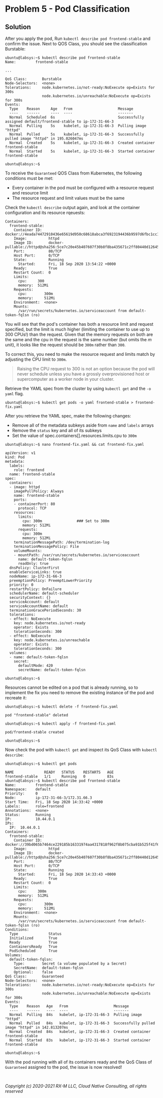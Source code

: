 # Problem 5 - Pod Classification


## Solution

After you apply the pod, Run `kubectl describe pod frontend-stable` and confirm the issue. Next to QOS Class, you should see the classification Burstable:

```
ubuntu@labsys:~$ kubectl describe pod frontend-stable
Name:         frontend-stable

...

QoS Class:       Burstable
Node-Selectors:  <none>
Tolerations:     node.kubernetes.io/not-ready:NoExecute op=Exists for 300s
                 node.kubernetes.io/unreachable:NoExecute op=Exists for 300s
Events:
  Type    Reason     Age   From                     Message
  ----    ------     ----  ----                     -------
  Normal  Scheduled  6s                             Successfully assigned default/frontend-stable to ip-172-31-66-3
  Normal  Pulling    5s    kubelet, ip-172-31-66-3  Pulling image "httpd"
  Normal  Pulled     5s    kubelet, ip-172-31-66-3  Successfully pulled image "httpd" in 195.026047ms
  Normal  Created    5s    kubelet, ip-172-31-66-3  Created container frontend-stable
  Normal  Started    5s    kubelet, ip-172-31-66-3  Started container frontend-stable

ubuntu@labsys:~$
```

To receive the `Guaranteed` QOS Class from Kubernetes, the following conditions must be met:

- Every container in the pod must be configured with a resource request and resource limit
- The resource request and limit values must be the same

Check the `kubectl describe` output again, and look at the container configuration and its resource rqeuests:

```
Containers:
  frontend-stable:
    Container ID:   docker://4eada74472910436e65619d950c68618abca3f6923194436b9597d6fbc1cc1a6
    Image:          httpd
    Image ID:       docker-pullable://httpd@sha256:5ce7c20e45b407607f30b8f8ba435671c2ff80440d12645527be670eb8ce1961
    Port:           80/TCP
    Host Port:      0/TCP
    State:          Running
      Started:      Fri, 18 Sep 2020 13:54:22 +0000
    Ready:          True
    Restart Count:  0
    Limits:
      cpu:     300
      memory:  512Mi
    Requests:
      cpu:        300m
      memory:     512Mi
    Environment:  <none>
    Mounts:
      /var/run/secrets/kubernetes.io/serviceaccount from default-token-fqlsn (ro)
```

You will see that the pod's container has both a resource limit and request specified, but the limit is much higher
(limiting the container to use up to 300 CPUs!) than the request. Given that the memory requests on both are the same
and the cpu in the request is the same number (but omits the _m_ unit), it looks like the request should be `300m`
rather than `300`.

To correct this, you need to make the resource request and limits match by adjusting the CPU limit to `300m`.

> Raising the CPU request to 300 is not an option because the pod will never schedule unless you have a grossly
> overprovisioned host or supercomputer as a worker node in your cluster.

Retrieve the YAML spec from the cluster by using `kubectl get` and the `-o yaml` flag.

```
ubuntu@labsys:~$ kubectl get pods -o yaml frontend-stable > frontend-fix.yaml
```

After you retrieve the YAML spec, make the following changes:

- Remove all of the metadata subkeys aside from `name` and `labels` arrays
- Remove the `status` key and all of its subkeys
- Set the value of spec.containers[].resources.limits.cpu to `300m`

```
ubuntu@labsys:~$ nano frontend-fix.yaml && cat frontend-fix.yaml

apiVersion: v1
kind: Pod
metadata:
  labels:
    role: frontend
  name: frontend-stable
spec:
  containers:
  - image: httpd
    imagePullPolicy: Always
    name: frontend-stable
    ports:
    - containerPort: 80
      protocol: TCP
    resources:
      limits:
        cpu: 300m                ### Set to 300m
        memory: 512Mi
      requests:
        cpu: 300m
        memory: 512Mi
    terminationMessagePath: /dev/termination-log
    terminationMessagePolicy: File
    volumeMounts:
    - mountPath: /var/run/secrets/kubernetes.io/serviceaccount
      name: default-token-fqlsn
      readOnly: true
  dnsPolicy: ClusterFirst
  enableServiceLinks: true
  nodeName: ip-172-31-66-3
  preemptionPolicy: PreemptLowerPriority
  priority: 0
  restartPolicy: OnFailure
  schedulerName: default-scheduler
  securityContext: {}
  serviceAccount: default
  serviceAccountName: default
  terminationGracePeriodSeconds: 30
  tolerations:
  - effect: NoExecute
    key: node.kubernetes.io/not-ready
    operator: Exists
    tolerationSeconds: 300
  - effect: NoExecute
    key: node.kubernetes.io/unreachable
    operator: Exists
    tolerationSeconds: 300
  volumes:
  - name: default-token-fqlsn
    secret:
      defaultMode: 420
      secretName: default-token-fqlsn

ubuntu@labsys:~$
```

Resources cannot be edited on a pod that is already running, so to implement the fix you need to remove the existing instance of the pod and recreate it:

```
ubuntu@labsys:~$ kubectl delete -f frontend-fix.yaml

pod "frontend-stable" deleted

ubuntu@labsys:~$ kubectl apply -f frontend-fix.yaml

pod/frontend-stable created

ubuntu@labsys:~$
```

Now check the pod with `kubectl get` and inspect its QoS Class with `kubectl describe`:

```
ubuntu@labsys:~$ kubectl get pods

NAME              READY   STATUS    RESTARTS   AGE
frontend-stable   1/1     Running   0          83s
ubuntu@labsys:~$ kubectl describe pod frontend-stable
Name:         frontend-stable
Namespace:    default
Priority:     0
Node:         ip-172-31-66-3/172.31.66.3
Start Time:   Fri, 18 Sep 2020 14:33:42 +0000
Labels:       role=frontend
Annotations:  <none>
Status:       Running
IP:           10.44.0.1
IPs:
  IP:  10.44.0.1
Containers:
  frontend-stable:
    Container ID:   docker://39bd065b7464ce229185b16331974aa4317818f962f8b075cba91b525f41f625
    Image:          httpd
    Image ID:       docker-pullable://httpd@sha256:5ce7c20e45b407607f30b8f8ba435671c2ff80440d12645527be670eb8ce1961
    Port:           80/TCP
    Host Port:      0/TCP
    State:          Running
      Started:      Fri, 18 Sep 2020 14:33:43 +0000
    Ready:          True
    Restart Count:  0
    Limits:
      cpu:     300m
      memory:  512Mi
    Requests:
      cpu:        300m
      memory:     512Mi
    Environment:  <none>
    Mounts:
      /var/run/secrets/kubernetes.io/serviceaccount from default-token-fqlsn (ro)
Conditions:
  Type              Status
  Initialized       True
  Ready             True
  ContainersReady   True
  PodScheduled      True
Volumes:
  default-token-fqlsn:
    Type:        Secret (a volume populated by a Secret)
    SecretName:  default-token-fqlsn
    Optional:    false
QoS Class:       Guaranteed
Node-Selectors:  <none>
Tolerations:     node.kubernetes.io/not-ready:NoExecute op=Exists for 300s
                 node.kubernetes.io/unreachable:NoExecute op=Exists for 300s
Events:
  Type    Reason   Age   From                     Message
  ----    ------   ----  ----                     -------
  Normal  Pulling  84s   kubelet, ip-172-31-66-3  Pulling image "httpd"
  Normal  Pulled   84s   kubelet, ip-172-31-66-3  Successfully pulled image "httpd" in 142.813207ms
  Normal  Created  84s   kubelet, ip-172-31-66-3  Created container frontend-stable
  Normal  Started  83s   kubelet, ip-172-31-66-3  Started container frontend-stable

ubuntu@labsys:~$
```

With the pod running with all of its containers ready and the QoS Class of `Guaranteed` assigned to the pod, the issue
is now resolved!


<br>

_Copyright (c) 2020-2021 RX-M LLC, Cloud Native Consulting, all rights reserved_

[RX-M LLC]: https://rx-m.io/rxm-cnc.svg "RX-M LLC"
